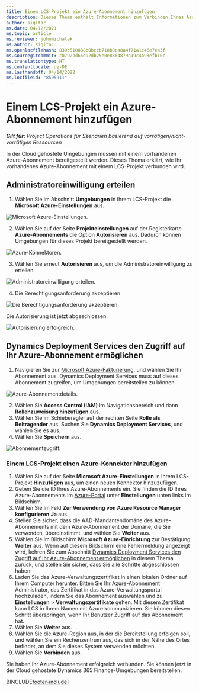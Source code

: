 ```yaml
---
title: Einem LCS-Projekt ein Azure-Abonnement hinzufügen
description: Dieses Thema enthält Informationen zum Verbinden Ihres Azure-Abonnements mit einem LCS-Projekt.
author: sigitac
ms.date: 04/12/2021
ms.topic: article
ms.reviewer: johnmichalak
ms.author: sigitac
ms.openlocfilehash: 839c510838b0bccb718b8ca8a4f71a1c46e7ea3f
ms.sourcegitcommit: c0792bd65d92db25e0e8864879a19c4b93efb10c
ms.translationtype: HT
ms.contentlocale: de-DE
ms.lasthandoff: 04/14/2022
ms.locfileid: "8595911"
---
```

# <a name="add-an-azure-subscription-to-an-lcs-project"></a>Einem LCS-Projekt ein Azure-Abonnement hinzufügen

_**Gilt für:** Project Operations für Szenarien basierend auf vorrätigen/nicht-vorrätigen Ressourcen_

In der Cloud gehostete Umgebungen müssen mit einem vorhandenen Azure-Abonnement bereitgestellt werden. Dieses Thema erklärt, wie Ihr vorhandenes Azure-Abonnement mit einem LCS-Projekt verbunden wird. 

## <a name="grant-admin-consent"></a>Administratoreinwilligung erteilen

1. Wählen Sie im Abschnitt **Umgebungen** in Ihrem LCS-Projekt die **Microsoft Azure-Einstellungen** aus.

![Microsoft Azure-Einstellungen.](./media/1MicrosoftAzureSettings.png)

2. Wählen Sie auf der Seite **Projekteinstellungen** auf der Registerkarte **Azure-Abonnements** die Option **Autorisieren** aus. Dadurch können Umgebungen für dieses Projekt bereitgestellt werden.

![Azure-Konnektoren.](./media/2AzureConnectors.png)

3. Wählen Sie erneut **Autorisieren** aus, um die Administratoreinwilligung zu erteilen.

![Administratoreinwilligung erteilen.](./media/3GrantAdminConsent.png)

4. Die Berechtigungsanforderung akzeptieren

![Die Berechtigungsanforderung akzeptieren.](./media/4AcceptPermissionRequest.png)

Die Autorisierung ist jetzt abgeschlossen. 

![Autorisierung erfolgreich.](./media/5AuthorizationComplete.png)

## <a name="provide-dynamics-deployment-services-access-to-your-azure-subscription"></a><a name="provide"></a>Dynamics Deployment Services den Zugriff auf Ihr Azure-Abonnement ermöglichen

1. Navigieren Sie zur [Microsoft Azure-Fakturierung](https://portal.azure.com/#blade/Microsoft\_Azure\_Billing/SubscriptionsBlade), und wählen Sie Ihr Abonnement aus. Dynamics Deployment Services muss auf dieses Abonnement zugreifen, um Umgebungen bereitstellen zu können.

![Azure-Abonnementdetails.](./media/6AzureSubscription.png)

2. Wählen Sie **Access Control (IAM)** im Navigationsbereich und dann **Rollenzuweisung hinzufügen** aus.
3. Wählen Sie im Schieberegler auf der rechten Seite **Rolle als Beitragender** aus. Suchen Sie **Dynamics Deployment Services**, und wählen Sie es aus. 
4. Wählen Sie **Speichern** aus.

![Abonnementzugriff.](./media/7SubscriptionAccess.png)

### <a name="add-a-subscription-connector-to-an-lcs-project"></a>Einem LCS-Projekt einen Azure-Konnektor hinzufügen

1. Wählen Sie auf der Seite **Microsoft Azure-Einstellungen** in Ihrem LCS-Projekt **Hinzufügen** aus, um einen neuen Konnektor hinzuzufügen.
2. Geben Sie die ID Ihres Azure-Abonnements ein. Sie finden die ID Ihres Azure-Abonnements im [Azure-Portal](https://ms.portal.azure.com/) unter **Einstellungen** unten links im Bildschirm.
3. Wählen Sie im Feld **Zur Verwendung von Azure Resource Manager konfigurieren** **Ja** aus.
4. Stellen Sie sicher, dass die AAD-Mandantendomäne des Azure-Abonnements mit dem Azure-Abonnement der Domäne, die Sie verwenden, übereinstimmt, und wählen Sie **Weiter** aus.
5. Wählen Sie im Bildschirm **Microsoft Azure-Einrichtung** zur Bestätigung **Weiter** aus. Wenn auf diesem Bildschirm eine Fehlermeldung angezeigt wird, kehren Sie zum Abschnitt [Dynamics Deployment Services den Zugriff auf Ihr Azure-Abonnement ermöglichen](#provide) in diesem Thema zurück, und stellen Sie sicher, dass Sie alle Schritte abgeschlossen haben.
6. Laden Sie das Azure-Verwaltungszertifikat in einen lokalen Ordner auf Ihrem Computer herunter. Bitten Sie Ihr Azure-Abonnement Administrator, das Zertifikat in das Azure-Verwaltungsportal hochzuladen, indem Sie das Abonnement auswählen und zu **Einstellungen** > **Verwaltungszertifikate** gehen. Mit diesem Zertifikat kann LCS in Ihrem Namen mit Azure kommunizieren. Sie können diesen Schritt überspringen, wenn Ihr Benutzer Zugriff auf das Abonnement hat.
7. Wählen Sie **Weiter** aus.
8. Wählen Sie die Azure-Region aus, in der die Bereitstellung erfolgen soll, und wählen Sie ein Rechenzentrum aus, das sich in der Nähe des Ortes befindet, an dem Sie dieses System verwenden möchten.
9.  Wählen Sie **Verbinden** aus.

Sie haben Ihr Azure-Abonnement erfolgreich verbunden. Sie können jetzt in der Cloud gehostete Dynamics 365 Finance-Umgebungen bereitstellen.




[!INCLUDE[footer-include](../includes/footer-banner.md)]
